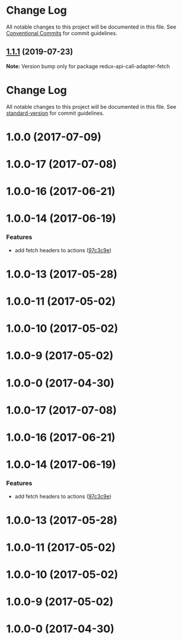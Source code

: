 # Change Log

All notable changes to this project will be documented in this file.
See [Conventional Commits](https://conventionalcommits.org) for commit guidelines.

## [1.1.1](https://github.com/tungv/redux-api-call/compare/v1.1.0...v1.1.1) (2019-07-23)

**Note:** Version bump only for package redux-api-call-adapter-fetch





# Change Log

All notable changes to this project will be documented in this file.
See [standard-version](https://github.com/conventional-changelog/standard-version) for commit guidelines.

<a name="1.0.0"></a>
# 1.0.0 (2017-07-09)



<a name="1.0.0-17"></a>
# 1.0.0-17 (2017-07-08)



<a name="1.0.0-16"></a>
# 1.0.0-16 (2017-06-21)



<a name="1.0.0-14"></a>
# 1.0.0-14 (2017-06-19)


### Features

* add fetch headers to actions ([97c3c9e](https://github.com/tungv/redux-api-call/commit/97c3c9e))



<a name="1.0.0-13"></a>
# 1.0.0-13 (2017-05-28)



<a name="1.0.0-11"></a>
# 1.0.0-11 (2017-05-02)



<a name="1.0.0-10"></a>
# 1.0.0-10 (2017-05-02)



<a name="1.0.0-9"></a>
# 1.0.0-9 (2017-05-02)



<a name="1.0.0-0"></a>
# 1.0.0-0 (2017-04-30)




<a name="1.0.0-17"></a>
# 1.0.0-17 (2017-07-08)



<a name="1.0.0-16"></a>
# 1.0.0-16 (2017-06-21)



<a name="1.0.0-14"></a>
# 1.0.0-14 (2017-06-19)


### Features

* add fetch headers to actions ([97c3c9e](https://github.com/tungv/redux-api-call/commit/97c3c9e))



<a name="1.0.0-13"></a>
# 1.0.0-13 (2017-05-28)



<a name="1.0.0-11"></a>
# 1.0.0-11 (2017-05-02)



<a name="1.0.0-10"></a>
# 1.0.0-10 (2017-05-02)



<a name="1.0.0-9"></a>
# 1.0.0-9 (2017-05-02)



<a name="1.0.0-0"></a>
# 1.0.0-0 (2017-04-30)
